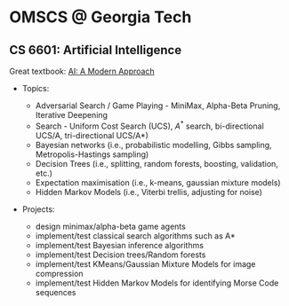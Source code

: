# OMSCS @ Georgia Tech

## CS 6601: Artificial Intelligence

Great textbook: [AI: A Modern Approach](http://aima.cs.berkeley.edu/)
- Topics:
  - Adversarial Search / Game Playing - MiniMax, Alpha-Beta Pruning, Iterative Deepening
  - Search - Uniform Cost Search (UCS), $A^*$ search, bi-directional UCS/A, tri-directional UCS/A*)
  - Bayesian networks (i.e., probabilistic modelling, Gibbs sampling, Metropolis-Hastings sampling)
  - Decision Trees (i.e., splitting, random forests, boosting, validation, etc.)
  - Expectation maximisation (i.e., k-means, gaussian mixture models)
  - Hidden Markov Models (i.e., Viterbi trellis, adjusting for noise)

- Projects: 
  - design minimax/alpha-beta game agents
  - implement/test classical search algorithms such as A*
  - implement/test Bayesian inference algorithms
  - implement/test Decision trees/Random forests
  - implement/test KMeans/Gaussian Mixture Models for image compression
  - implement/test Hidden Markov Models for identifying Morse Code sequences
